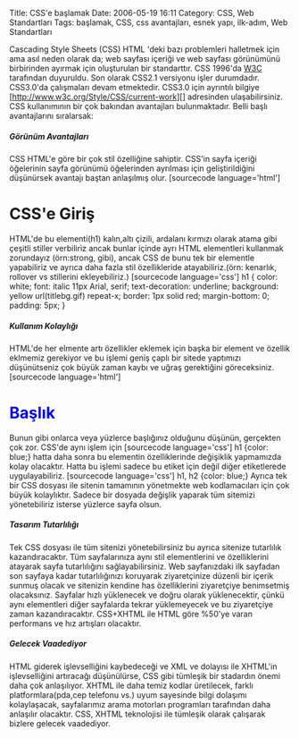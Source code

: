 Title: CSS&#039;e başlamak
Date: 2006-05-19 16:11
Category: CSS, Web Standartları
Tags: başlamak, CSS, css avantajları, esnek yapı, ilk-adım, Web Standartları

Cascading Style Sheets (CSS) HTML 'deki bazı problemleri halletmek için
ama asıl neden olarak da; web sayfası içeriği ve web sayfası görünümünü
birbirinden ayırmak için oluşturulan bir standarttır. CSS 1996'da
[W3C][] tarafından duyuruldu. Son olarak CSS2.1 versiyonu işler
durumdadır. CSS3.0'da çalışmaları devam etmektedir. CSS3.0 için
ayrıntılı bilgiye [http://www.w3c.org/Style/CSS/current-work][]
adresinden ulaşabilirsiniz. <!--more-->CSS kullanımının bir çok bakından
avantajları bulunmaktadır. Belli başlı avantajlarını sıralarsak:

##### Görünüm Avantajları

CSS HTML'e göre bir çok stil özelliğine sahiptir. CSS'in sayfa içeriği
öğelerinin sayfa görünümü öğelerinden ayrılması için geliştirildiğini
düşünürsek avantajı baştan anlaşılmış olur. [sourcecode language='html']

CSS'e Giriş
===========

 HTML'de bu elementi(h1) kalın,altı çizili, ardalanı
kırmızı olarak atama gibi çeşitli stiller verbiliriz ancak bunlar içinde
ayrı HTML elementleri kullanmak zorundayız (örn:strong, gibi), ancak CSS
de bunu tek bir elementle yapabiliriz ve ayrıca daha fazla stil
özellikleride atayabiliriz.(örn: kenarlık, rollover vs stillerini
ekleyebiliriz.) [sourcecode language='css'] h1 { color: white; font:
italic 11px Arial, serif; text-decoration: underline; background: yellow
url(titlebg.gif) repeat-x; border: 1px solid red; margin-bottom: 0;
padding: 5px; } 

##### Kullanım Kolaylığı

HTML'de her elmente artı özellikler eklemek için başka bir element ve
özellik eklmemiz gerekiyor ve bu işlemi geniş çaplı bir sitede yaptımızı
düşünütseniz çok büyük zaman kaybı ve uğraş gerektiğini göreceksiniz.
[sourcecode language='html']

<font color="blue">Başlık</font>
================================

 Bunun gibi onlarca veya yüzlerce başlığınız olduğunu
düşünün, gerçekten çok zor. CSS'de aynı işlem için [sourcecode language='css'] h1 {color: blue;} hatta daha sonra bu
elementin özelliklerinde değişiklik yapmamızda kolay olacaktır. Hatta bu
işlemi sadece bu etiket için değil diğer etiketlerede uygulayabiliriz.
[sourcecode language='css'] h1, h2 {color: blue;}  Ayrıca
tek bir CSS dosyası ile sitenin tamamının yönetmekte web kodlamacıları
için çok büyük kolaylıktır. Sadece bir dosyada değişlik yaparak tüm
sitemizi yönetebiliriz isterse yüzlerce sayfa olsun.

##### Tasarım Tutarlılığı

Tek CSS dosyası ile tüm sitenizi yönetebilirsiniz bu ayrıca sitenize
tutarlılık kazandıracaktır. Tüm sayfalarınıza aynı stil elementlerini ve
özelliklerini atayarak sayfa tutarlılığını sağlayabilirsiniz. Web
sayfanızdaki ilk sayfadan son sayfaya kadar tutarlılığınızı koruyarak
ziyaretçinize düzenli bir içerik sunmuş olacak ve sitenizin kendine has
özelliklerini ziyaretçiye benimsetmiş olacaksınız. Sayfalar hızlı
yüklenecek ve doğru olarak yüklenecektir, çünkü aynı elementleri diğer
sayfalarda tekrar yüklemeyecek ve bu ziyaretçiye zaman kazandıracaktır.
CSS+XHTML ile HTML göre %50'ye varan performans ve hız artışları
olacaktır.

##### Gelecek Vaadediyor

HTML giderek işlevselliğini kaybedeceği ve XML ve dolayısı ile XHTML'in
işlevselliğini artıracağı düşünülürse, CSS gibi tümleşik bir stadardın
önemi daha çok anlaşılıyor. XHTML ile daha temiz kodlar üretilecek,
farklı platformlara(pda,cep telefonu vs.) uyum sayesinde bilgi dolaşımı
kolaylaşacak, sayfalarımız arama motorları programları tarafından daha
anlaşılır olacaktır. CSS, XHTML teknolojisi ile tümleşik olarak
çalışarak bizlere gelecek vaadediyor.

</p>

  [W3C]: http://www.w3.org/
  [http://www.w3c.org/Style/CSS/current-work]: http://www.w3c.org/Style/CSS/current-work
